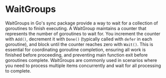 # WaitGroups

WaitGroups in Go's sync package provide a way to wait for a collection of goroutines to finish executing. A WaitGroup maintains a counter that represents the number of goroutines to wait for. You increment the counter with `Add()`, decrement it with `Done()` (typically called with `defer` in each goroutine), and block until the counter reaches zero with `Wait()`. This is essential for coordinating goroutine completion, ensuring all work is finished before proceeding, and preventing main function exit before goroutines complete. WaitGroups are commonly used in scenarios where you need to process multiple items concurrently and wait for all processing to complete.